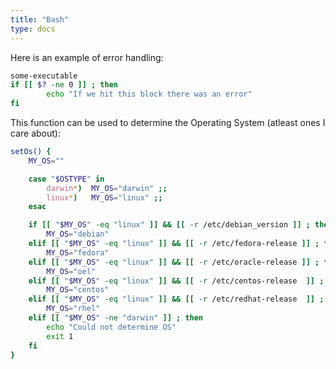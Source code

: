 ```yaml
---
title: "Bash"
type: docs
---
```


Here is an example of error handling:  

```bash
some-executable  
if [[ $? -ne 0 ]] ; then
        echo "If we hit this block there was an error"
fi
```



This function can be used to determine the Operating System \(atleast ones I care about\):

```bash
setOs() {
    MY_OS=""

    case "$OSTYPE" in
        darwin*)  MY_OS="darwin" ;; 
        linux*)   MY_OS="linux" ;;
    esac

    if [[ "$MY_OS" -eq "linux" ]] && [[ -r /etc/debian_version ]] ; then
        MY_OS="debian"
    elif [[ "$MY_OS" -eq "linux" ]] && [[ -r /etc/fedora-release ]] ; then
        MY_OS="fedora"
    elif [[ "$MY_OS" -eq "linux" ]] && [[ -r /etc/oracle-release ]] ; then
        MY_OS="oel"
    elif [[ "$MY_OS" -eq "linux" ]] && [[ -r /etc/centos-release  ]] ; then
        MY_OS="centos"
    elif [[ "$MY_OS" -eq "linux" ]] && [[ -r /etc/redhat-release  ]] ; then
        MY_OS="rhel"
    elif [[ "$MY_OS" -ne "darwin" ]] ; then
        echo "Could not determine OS"
        exit 1
    fi
}
```



